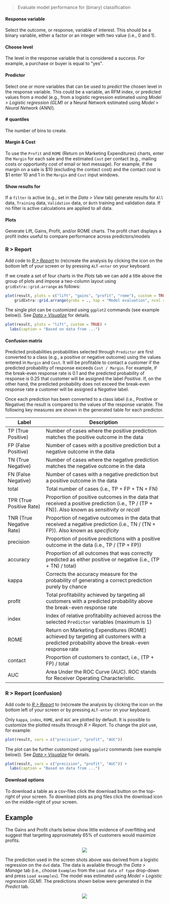 > Evaluate model performance for (binary) classification

#### Response variable

Select the outcome, or response, variable of interest. This should be a binary variable, either a factor or an integer with two value (i.e., 0 and 1).

#### Choose level

The level in the response variable that is considered a _success_. For example, a purchase or buyer is equal to "yes".

#### Predictor

Select one or more variables that can be used to _predict_ the chosen level in the response variable. This could be a variable, an RFM index, or predicted values from a model (e.g., from a logistic regression estimated using _Model > Logistic regression (GLM)_ or a Neural Network estimated using _Model > Neural Network (ANN)_).

#### # quantiles

The number of bins to create.

#### Margin & Cost

To use the `Profit` and `ROME` (Return on Marketing Expenditures) charts, enter the `Margin` for each sale and the estimated `Cost` per contact (e.g., mailing costs or opportunity cost of email or text message). For example, if the margin on a sale is \$10 (excluding the contact cost) and the contact cost is \$1 enter 10 and 1 in the `Margin` and `Cost` input windows.

#### Show results for

If a `filter` is active (e.g., set in the _Data > View_ tab) generate results for `All` data, `Training` data, `Validation` data, or `Both` training and validation data. If no filter is active calculations are applied to all data.

#### Plots

Generate Lift, Gains, Profit, and/or ROME charts. The profit chart displays a profit index useful to compare performance across predictors/models

### R > Report

Add code to <a href="https://radiant-rstats.github.io/docs/data/report.html" target="_blank">_R > Report_</a> to (re)create the analysis by clicking the <i title="report results" class="fa fa-edit"></i> icon on the bottom left of your screen or by pressing `ALT-enter` on your keyboard. 

If we create a set of four charts in the _Plots_ tab we can add a title above the group of plots and impose a two-column layout using `gridExtra::grid.arrange` as follows:

```r
plot(result, plots = c("lift", "gains", "profit", "rome"), custom = TRUE) %>%
	gridExtra::grid.arrange(grobs = ., top = "Model evaluation", ncol = 2)
```

The single plot can be customized using `ggplot2` commands (see example below)). See <a href="https://radiant-rstats.github.io/docs/data/visualize.html" target="_blank">_Data > Visualize_</a> for details.

```r
plot(result, plots = "lift", custom = TRUE) +
  labs(caption = "Based on data from ...")
```

#### Confusion matrix

Predicted probabilities probabilities selected through `Predictor` are first converted to a class (e.g., a positive or negative outcome) using the values entered in `Margin` and `Cost`. It will be profitable to contact a customer if the predicted probability of response exceeds `Cost / Margin`. For example, if the break-even response rate is 0.1 and the predicted probability of response is 0.25 that customer will be assigned the label _Positive_. If, on the other hand, the predicted probability does not exceed the break-even response rate a customer will be assigned a _Negative_ label.

Once each prediction has been converted to a class label (i.e., Positive or Negative) the result is compared to the values of the response variable. The following key measures are shown in the generated table for each predictor.

Label                    | Description
------------------------ | ------------------------------------------------------------------
TP (True Positive)       | Number of cases where the positive prediction matches the positive outcome in the data
FP (False Positive)      | Number of cases with a positive prediction but a negative outcome in the data
TN (True Negative)       | Number of cases where the negative prediction matches the negative outcome in the data
FN (False Negative)      | Number of cases with a negative prediction but a positive outcome in the data
total                    | Total number of cases (i.e., TP + FP + TN + FN)
TPR (True Positive Rate) | Proportion of positive outcomes in the data that received a positive prediction (i.e., TP / (TP + FN)). Also known as _sensitivity_ or _recall_
TNR (True Negative Rate) | Proportion of negative outcomes in the data that received a negative prediction (i.e., TN / (TN + FP)). Also known as _specificity_
precision                | Proportion of positive predictions with a positive outcome in the data (i.e., TP / (TP + FP))
accuracy                 | Proportion of all outcomes that was correctly predicted as either positive or negative (i.e., (TP + TN) / total)
kappa                    | Corrects the accuracy measure for the probability of generating a correct prediction purely by chance
profit                   | Total profitability achieved by targeting all customers with a predicted probability above the break-even response rate
index                    | Index of relative profitability achieved across the selected `Predictor` variables (maximum is 1)
ROME										 | Return on Marketing Expenditures (ROME) achieved by targeting all customers with a predicted probability above the break-even response rate
contact									 | Proportion of customers to contact, i.e., (TP + FP) / total
AUC										   | Area Under the ROC Curve (AUC). ROC stands for Receiver Operating Characteristic.

### R > Report (confusion)

Add code to <a href="https://radiant-rstats.github.io/docs/data/report.html" target="_blank">_R > Report_</a> to (re)create the analysis by clicking the <i title="report results" class="fa fa-edit"></i> icon on the bottom left of your screen or by pressing `ALT-enter` on your keyboard. 

Only `kappa`, `index`, `ROME`, and `AUC` are plotted by default. It is possible to customize the plotted results through _R > Report_. To change the plot use, for example: 

```r
plot(result, vars = c("precision", "profit", "AUC"))
```

The plot can be further customized using `ggplot2` commands (see example below)). See <a href="https://radiant-rstats.github.io/docs/data/visualize.html" target="_blank">_Data > Visualize_</a> for details.

```r
plot(result, vars = c("precision", "profit", "AUC")) + 
  labs(caption = "Based on data from ...")
```

#### Download options

To download a table as a csv-files click the download button on the top-right of your screen. To download plots as png files click the download icon on the middle-right of your screen.

## Example

The Gains and Profit charts below show little evidence of overfitting and suggest that targeting approximately 65% of customers would maximize profits.

<p align="center"><img src="figures_model/evalbin_profit_gain.png"></p>

<!-- This insight is confirmed by looking at the confusion matrix. The True Positive Rate in the training and validation sample are 94.0% and 93.4% respectively.

<p align="center"><img src="figures_model/evalbin_confusion.png"></p>
-->

The prediction used in the screen shots above was derived from a logistic regression on the `dvd` data. The data is available through the _Data > Manage_ tab (i.e., choose `Examples` from the `Load data of type` drop-down and press `Load examples`). The model was estimated using _Model > Logistic regression (GLM)_. The predictions shown below were generated in the _Predict_ tab.

<p align="center"><img src="figures_model/evalbin_logistic.png"></p>
